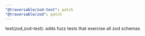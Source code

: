 ```yaml
---
"@traversable/zod-test": patch
"@traversable/zod": patch
---
```


test(zod,zod-test): adds fuzz tests that exercise all zod schemas
